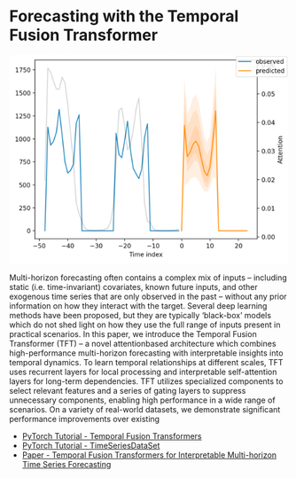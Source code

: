 # Forecasting with the Temporal Fusion Transformer

![img.png](img.png)

Multi-horizon forecasting often contains a complex mix of inputs – including
static (i.e. time-invariant) covariates, known future inputs, and other exogenous
time series that are only observed in the past – without any prior information
on how they interact with the target. Several deep learning methods have been
proposed, but they are typically ‘black-box’ models which do not shed light on
how they use the full range of inputs present in practical scenarios. In this paper, we introduce the Temporal Fusion Transformer (TFT) – a novel attentionbased architecture which combines high-performance multi-horizon forecasting
with interpretable insights into temporal dynamics. To learn temporal relationships at different scales, TFT uses recurrent layers for local processing and
interpretable self-attention layers for long-term dependencies. TFT utilizes specialized components to select relevant features and a series of gating layers to
suppress unnecessary components, enabling high performance in a wide range of
scenarios. On a variety of real-world datasets, we demonstrate significant performance improvements over existing

* [PyTorch Tutorial - Temporal Fusion Transformers](https://pytorch-forecasting.readthedocs.io/en/latest/tutorials/stallion.html)
* [PyTorch Tutorial - TimeSeriesDataSet](https://pytorch-forecasting.readthedocs.io/en/latest/api/pytorch_forecasting.data.timeseries.TimeSeriesDataSet.html#timeseriesdataset)
* [Paper - Temporal Fusion Transformers
for Interpretable Multi-horizon Time Series Forecasting](https://arxiv.org/pdf/1912.09363.pdf)